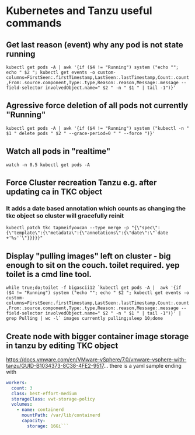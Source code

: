 # Kubernetes and Tanzu useful commands

## Get last reason (event) why any pod is not state running
``kubectl get pods -A | awk '{if ($4 != "Running") system ("echo ""; echo " $2 "; kubectl get events -o custom-columns=FirstSeen:.firstTimestamp,LastSeen:.lastTimestamp,Count:.count,From:.source.component,Type:.type,Reason:.reason,Message:.message --field-selector involvedObject.name=" $2 " -n " $1 " | tail -1")}'``


## Agressive force deletion of all pods not currently "Running"
``kubectl get pods -A | awk '{if ($4 != "Running") system ("kubectl -n " $1 " delete pods " $2 " --grace-period=0 " " --force ")}'``


## Watch all pods in "realtime"
``watch -n 0.5 kubectl get pods -A``


## Force Cluster recreation Tanzu e.g. after updating ca in TKC object
### It adds a date based annotation which counts as changing the tkc object so cluster will gracefully reinit
``kubectl patch tkc tapmeifyoucan --type merge -p "{\"spec\":{\"template\":{\"metadata\":{\"annotations\":{\"date\":\"`date +'%s'`\"}}}}}"``


## Display "pulling images" left on cluster - big enough to sit on the couch. toilet required. yep toilet is a cmd line tool.
``while true;do;toilet -f bigascii12 `kubectl get pods -A |  awk '{if ($4 != "Running") system ("echo ""; echo " $2 "; kubectl get events -o custom-columns=FirstSeen:.firstTimestamp,LastSeen:.lastTimestamp,Count:.count,From:.source.component,Type:.type,Reason:.reason,Message:.message --field-selector involvedObject.name=" $2 " -n " $1 " | tail -1")}' | grep Pulling | wc -l` images currently pulling;sleep 10;done``

## Create node with bigger container image storage in tanzu by editing TKC object
https://docs.vmware.com/en/VMware-vSphere/7.0/vmware-vsphere-with-tanzu/GUID-B1034373-8C38-4FE2-9517... there is a yaml sample ending with

```yaml
workers:
  count: 3
  class: best-effort-medium
  storageClass: vwt-storage-policy
  volumes:
    - name: containerd
      mountPath: /var/lib/containerd
      capacity:
        storage: 16Gi```
